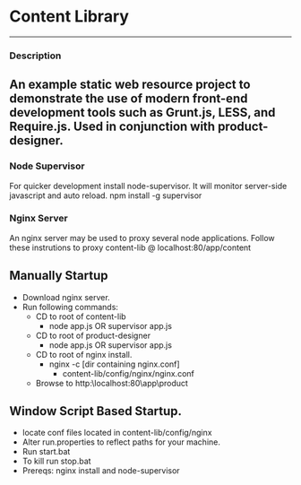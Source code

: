 # Content Library
---
### Description
An example static web resource project to demonstrate the use of modern front-end development tools such as Grunt.js, LESS, and Require.js.
Used in conjunction with product-designer.
---
### Node Supervisor
For quicker development install node-supervisor.  It will monitor server-side javascript and auto reload.
npm install -g supervisor
### Nginx Server
An nginx server may be used to proxy several node applications.  Follow these instrutions to proxy content-lib @ localhost:80/app/content
## Manually Startup
* Download nginx server.
* Run following commands:
	* CD to root of content-lib
		* node app.js OR supervisor app.js
	* CD to root of product-designer
		* node app.js OR supervisor app.js		
	* CD to root of nginx install.
		* nginx -c [dir containing nginx.conf]
			* content-lib/config/nginx/nginx.conf
	* Browse to http:\\localhost:80\app\product
## Window Script Based Startup.
* locate conf files located in content-lib/config/nginx
* Alter run.properties to reflect paths for your machine.
* Run start.bat
* To kill run stop.bat
* Prereqs: nginx install and node-supervisor
